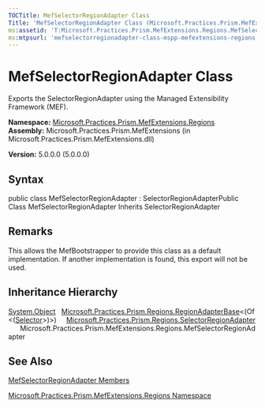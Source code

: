 ```yaml
---
TOCTitle: MefSelectorRegionAdapter Class
Title: 'MefSelectorRegionAdapter Class (Microsoft.Practices.Prism.MefExtensions.Regions)'
ms:assetid: 'T:Microsoft.Practices.Prism.MefExtensions.Regions.MefSelectorRegionAdapter'
ms:mtpsurl: 'mefselectorregionadapter-class-mspp-mefextensions-regions.md'
---
```


# MefSelectorRegionAdapter Class

Exports the SelectorRegionAdapter using the Managed Extensibility Framework (MEF).

**Namespace:** [Microsoft.Practices.Prism.MefExtensions.Regions](https://msdn.microsoft.com/library/microsoft.practices.prism.mefextensions.regions)
**Assembly:** Microsoft.Practices.Prism.MefExtensions (in Microsoft.Practices.Prism.MefExtensions.dll)

**Version:** 5.0.0.0 (5.0.0.0)

## Syntax
public class MefSelectorRegionAdapter : SelectorRegionAdapterPublic Class MefSelectorRegionAdapter Inherits SelectorRegionAdapter

## Remarks

 This allows the MefBootstrapper to provide this class as a default implementation. If another implementation is found, this export will not be used.

## Inheritance Hierarchy

[System.Object](http://msdn.microsoft.com/en-us/library/e5kfa45b)
  [Microsoft.Practices.Prism.Regions.RegionAdapterBase](https://msdn.microsoft.com/library/microsoft.practices.prism.regions.regionadapterbase%601)&lt;(Of &lt;([Selector](http://msdn.microsoft.com/en-us/library/ms595227)&gt;)&gt;)
    [Microsoft.Practices.Prism.Regions.SelectorRegionAdapter](https://msdn.microsoft.com/library/microsoft.practices.prism.regions.selectorregionadapter)
      Microsoft.Practices.Prism.MefExtensions.Regions.MefSelectorRegionAdapter

## See Also
[MefSelectorRegionAdapter Members](https://msdn.microsoft.com/allmembers.t:microsoft.practices.prism.mefextensions.regions.mefselectorregionadapter)

[Microsoft.Practices.Prism.MefExtensions.Regions Namespace](https://msdn.microsoft.com/library/microsoft.practices.prism.mefextensions.regions)
